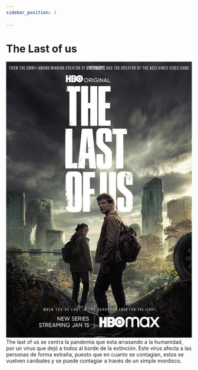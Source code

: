 ```yaml
---
sidebar_position: 1

---
```


# The Last of us

![sim](/img/the.jpg)
The last of us se centra la pandemia que esta arrasando a la humanidad, por un virus que dejó a todos al borde de la extinción. Este virus afecta a las personas de forma extraña, puesto que en cuanto se contagian, estos se vuelven caníbales y se puede contagiar a través de un simple mordisco.